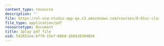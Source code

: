 ```yaml
---
content_type: resource
description: ''
file: https://ol-ocw-studio-app-qa.s3.amazonaws.com/courses/8-01sc-classical-mechanics-fall-2016/542651eebff015e780bd2b0420394854_CcJoqITNvh0.pdf
file_type: application/pdf
resourcetype: Document
title: 3play pdf file
uid: 542651ee-bff0-15e7-80bd-2b0420394854
---
```

